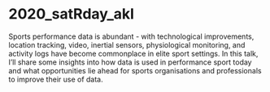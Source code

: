 # 2020_satRday_akl
Sports performance data is abundant - with technological improvements, location tracking, video, inertial sensors, physiological monitoring, and activity logs have become commonplace in elite sport settings. In this talk, I’ll share some insights into how data is used in performance sport today and what opportunities lie ahead for sports organisations and professionals to improve their use of data.
